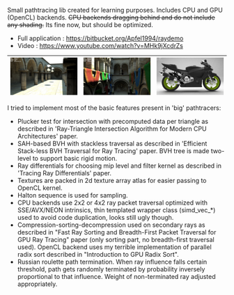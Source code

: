 Small pathtracing lib created for learning purposes. Includes CPU and GPU (OpenCL) backends.
~~CPU backends dragging behind and do not include any shading.~~ Its fine now, but should be optimized.


- Full application : https://bitbucket.org/Apfel1994/raydemo
- Video : https://www.youtube.com/watch?v=MHk9jXcdrZs

![Screenshot](img1.jpg)|![Screenshot](img2.jpg)|![Screenshot](img3.jpg)
:-------------------------:|:-------------------------:|:-------------------------:

I tried to implement most of the basic features present in 'big' pathtracers:
- Plucker test for intersection with precomputed data per triangle as described in 'Ray-Triangle Intersection Algorithm for Modern CPU Architectures' paper.
- SAH-based BVH with stackless traversal as described in 'Efficient Stack-less BVH Traversal for Ray Tracing' paper. BVH tree is made two-level to support basic rigid motion.
- Ray differentials for choosing mip level and filter kernel as described in 'Tracing Ray Differentials' paper.
- Textures are packed in 2d texture array atlas for easier passing to OpenCL kernel.
- Halton sequence is used for sampling.
- CPU backends use 2x2 or 4x2 ray packet traversal optimized with SSE/AVX/NEON intrinsics, thin templated wrapper class (simd_vec_*) used to avoid code duplication, looks still ugly though.
- Compression-sorting-decompression used on secondary rays as described in "Fast Ray Sorting and Breadth-First Packet Traversal for GPU Ray Tracing" paper (only sorting part, no breadth-first traversal used). OpenCL backend uses my terrible implementation of parallel radix sort described in "Introduction to GPU Radix Sort".
- Russian roulette path termination. When ray influence falls certain threshold, path gets randomly terminated by probability inversely proportional to that influence. Weight of non-terminated ray adjusted appropriately.